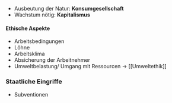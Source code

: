 - Ausbeutung der Natur: **Konsumgesellschaft**
- Wachstum nötig: **Kapitalismus**

#### Ethische Aspekte
- Arbeitsbedingungen
- Löhne
- Arbeitsklima
- Absicherung der Arbeitnehmer
- Umweltbelastung/ Umgang mit Ressourcen -> [[Umweltethik]]


### Staatliche Eingriffe
- Subventionen